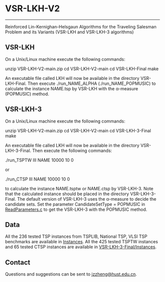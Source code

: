 # VSR-LKH-V2
----
Reinforced Lin-Kernighan-Helsgaun Algorithms for the Traveling Salesman Problem and its Variants (VSR-LKH and VSR-LKH-3 algorithms)

VSR-LKH
----
On a Unix/Linux machine execute the following commands:

unzip VSR-LKH-V2-main.zip
cd VSR-LKH-V2-main
cd VSR-LKH-Final
make

An executable file called LKH will now be available in the directory VSR-LKH-Final.
Then execute ./run_NAME_ALPHA (./run_NAME_POPMUSIC) to calculate the instance NAME.tsp by VSR-LKH with the α-measure (POPMUSIC) method.

VSR-LKH-3
----
On a Unix/Linux machine execute the following commands:

unzip VSR-LKH-V2-main.zip
cd VSR-LKH-V2-main
cd VSR-LKH-3-Final
make

An executable file called LKH will now be available in the directory VSR-LKH-3-Final.
Then execute the following commands: 

./run_TSPTW III NAME 10000 10 0

or

./run_CTSP III NAME 10000 10 0

to calculate the instance NAME.tsptw or NAME.ctsp by VSR-LKH-3. Note that the calculated instance should be placed in the directory VSR-LKH-3-Final. The default version of VSR-LKH-3 uses the α-measure to decide the candidate sets. Set the parameter CandidateSetType = POPMUSIC in [ReadParameters.c](./VSR-LKH-3-Final/SRC/ReadParameters.c) to get the VSR-LKH-3 with the POPMUSIC method.

Data
----
All the 236 tested TSP instances from TSPLIB, National TSP, VLSI TSP benchmarks are available in [Instances](./Instances). All the 425 tested TSPTW instances and 65 tested CTSP instances are available in [VSR-LKH-3-Final/Instances](./VSR-LKH-3-Final/Instances).

Contact
----
Questions and suggestions can be sent to jzzheng@hust.edu.cn. <br> <br>
